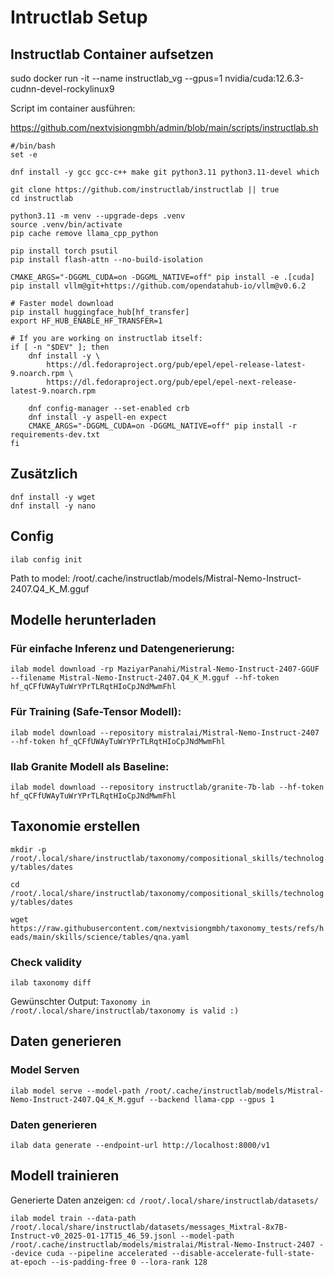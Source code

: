 # Intructlab Setup
## Instructlab Container aufsetzen

sudo docker run -it --name instructlab_vg --gpus=1 nvidia/cuda:12.6.3-cudnn-devel-rockylinux9

Script im container ausführen:

https://github.com/nextvisiongmbh/admin/blob/main/scripts/instructlab.sh

```
#/bin/bash
set -e

dnf install -y gcc gcc-c++ make git python3.11 python3.11-devel which

git clone https://github.com/instructlab/instructlab || true
cd instructlab

python3.11 -m venv --upgrade-deps .venv
source .venv/bin/activate
pip cache remove llama_cpp_python

pip install torch psutil
pip install flash-attn --no-build-isolation

CMAKE_ARGS="-DGGML_CUDA=on -DGGML_NATIVE=off" pip install -e .[cuda]
pip install vllm@git+https://github.com/opendatahub-io/vllm@v0.6.2

# Faster model download
pip install huggingface_hub[hf_transfer]
export HF_HUB_ENABLE_HF_TRANSFER=1

# If you are working on instructlab itself:
if [ -n "$DEV" ]; then
    dnf install -y \
        https://dl.fedoraproject.org/pub/epel/epel-release-latest-9.noarch.rpm \
        https://dl.fedoraproject.org/pub/epel/epel-next-release-latest-9.noarch.rpm

    dnf config-manager --set-enabled crb
    dnf install -y aspell-en expect
    CMAKE_ARGS="-DGGML_CUDA=on -DGGML_NATIVE=off" pip install -r requirements-dev.txt
fi
```

## Zusätzlich

```
dnf install -y wget
dnf install -y nano
```

## Config

``ilab config init``

Path to model: /root/.cache/instructlab/models/Mistral-Nemo-Instruct-2407.Q4_K_M.gguf



## Modelle herunterladen

### Für einfache Inferenz und Datengenerierung:
``ilab model download -rp MaziyarPanahi/Mistral-Nemo-Instruct-2407-GGUF --filename Mistral-Nemo-Instruct-2407.Q4_K_M.gguf --hf-token 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``
### Für Training (Safe-Tensor Modell):
``ilab model download --repository mistralai/Mistral-Nemo-Instruct-2407 --hf-token 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``
### Ilab Granite Modell als Baseline:
``ilab model download --repository instructlab/granite-7b-lab --hf-token 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``

## Taxonomie erstellen

``mkdir -p /root/.local/share/instructlab/taxonomy/compositional_skills/technology/tables/dates``

``cd /root/.local/share/instructlab/taxonomy/compositional_skills/technology/tables/dates``

``wget https://raw.githubusercontent.com/nextvisiongmbh/taxonomy_tests/refs/heads/main/skills/science/tables/qna.yaml``

### Check validity
`ilab taxonomy diff`

Gewünschter Output: ``Taxonomy in /root/.local/share/instructlab/taxonomy is valid :)``

## Daten generieren

### Model Serven
``ilab model serve --model-path /root/.cache/instructlab/models/Mistral-Nemo-Instruct-2407.Q4_K_M.gguf --backend llama-cpp --gpus 1``
### Daten generieren
``ilab data generate --endpoint-url http://localhost:8000/v1``
## Modell trainieren

Generierte Daten anzeigen:
``cd /root/.local/share/instructlab/datasets/``



``ilab model train --data-path /root/.local/share/instructlab/datasets/messages_Mixtral-8x7B-Instruct-v0_2025-01-17T15_46_59.jsonl --model-path /root/.cache/instructlab/models/mistralai/Mistral-Nemo-Instruct-2407 --device cuda --pipeline accelerated --disable-accelerate-full-state-at-epoch --is-padding-free 0 --lora-rank 128``
